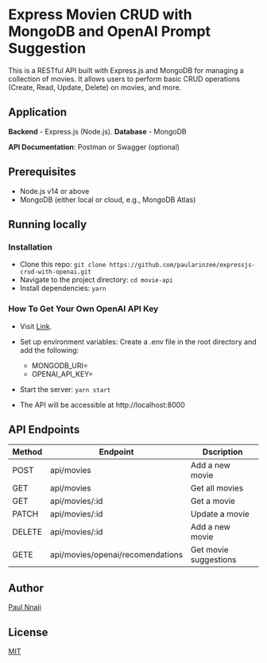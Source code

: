 # Express Movien CRUD with MongoDB and OpenAI Prompt Suggestion

This is a RESTful API built with Express.js and MongoDB for managing a collection of movies. It allows users to perform basic CRUD operations (Create, Read, Update, Delete) on movies, and more.

## Application

**Backend** -  Express.js (Node.js).
**Database** - MongoDB

**API Documentation**: Postman or Swagger (optional)

## Prerequisites
- Node.js v14 or above
- MongoDB (either local or cloud, e.g., MongoDB Atlas)

## Running locally

### Installation

- Clone this repo:
    `git clone https://github.com/paularinzee/expressjs-crud-with-openai.git`
- Navigate to the project directory:
    `cd movie-api`
- Install dependencies:
    `yarn`
### How To Get Your Own OpenAI API Key
- Visit [Link](https://medium.com/@lorenzozar/how-to-get-your-own-openai-api-key-f4d44e60c327).
- Set up environment variables:
    Create a .env file in the root directory and add the following:
    - MONGODB_URI=<your-mongodb-connection-string>
    - OPENAI_API_KEY=<your-secret-key>

- Start the server:
    `yarn start`
- The API will be accessible at http://localhost:8000

## API Endpoints

| Method  | Endpoint | Dscription
| ------------- | ------------- | ------------- |
| POST  | api/movies | Add a new movie |
| GET  | api/movies | Get all movies |
| GET  | api/movies/:id | Get a movie |
| PATCH  | api/movies/:id | Update a movie |
| DELETE  | api/movies/:id | Add a new movie |
|GETE  | api/movies/openai/recomendations | Get movie suggestions |

## Author

[Paul Nnaji](https://github.com/paularinzee)

## License

[MIT](./LICENSE)
